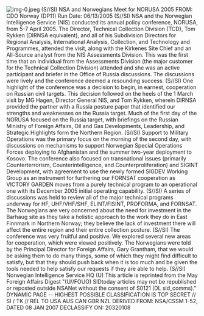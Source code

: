 ![img-0.jpeg](img-0.jpeg)
(S//SI) NSA and Norwegians Meet for NORUSA 2005
FROM:
CDO Norway (DP11)
Run Date: 06/13/2005
(S//SI) NSA and the Norwegian Intelligence Service (NIS) conducted its annual policy conference, NORUSA, from 5-7 April 2005. The Director, Technical Collection Division (TCD), Tom Rykken (DIRNSA equivalent), and all of his Subdivision Directors for Regional Analysis, International Analysis, Collection, and Technology and Programmes, attended the visit, along with the Kirkenes Site Chief and an All-Source analyst from the NIS Assessments Division. This was the first time that an individual from the Assessments Division (the major customer for the Technical Collection Division) attended and she was an active participant and briefer in the Office of Russia discussions. The discussions were lively and the conference deemed a resounding success.
(S//SI) One highlight of the conference was a decision to begin, in earnest, cooperation on Russian civil targets. This decision followed on the heels of the 1 March visit by MG Hagen, Director General NIS, and Tom Rykken, wherein DIRNSA provided the partner with a Russia posture paper that identified our strengths and weaknesses on the Russia target. Much of the first day of the NORUSA focused on the Russia target, with briefings on the Russian Ministry of Foreign Affairs, Oil and Gas Developments, Leadership, and Strategic Highlights form the Northern Region.
(S//SI) Support to Military Operations was the primary focus on the morning of the second day, with discussions on mechanisms to support Norwegian Special Operations Forces deploying to Afghanistan and the summer two-year deployment to Kosovo. The conference also focused on transnational issues (primarily Counterterrorism, Counterintelligence, and Counterproliferation) and SIGINT Development, with agreement to use the newly formed SIGDEV Working Group as an instrument for furthering our FORNSAT cooperation as VICTORY GARDEN moves from a purely technical program to an operational one with its December 2005 initial operating capability.
(S//SI) A series of discussions was held to review all of the major technical programs underway for HF, UHF/VHF/SHF, ELINT/FISINT, PROFORMA, and FORNSAT. The Norwegians are very concerned about the need for investment in the Barhaug site as they take a holistic approach to the work they do in East Finnmark in Northern Norway; they believe the lack of investment there will affect the entire region and their entire collection posture.
(S//SI) The conference was very fruitful and positive. We explored several new areas for cooperation, which were viewed positively. The Norwegians were told by the Principal Director for Foreign Affairs, Gary Grantham, that we would be asking them to do many things, some of which they might find difficult to satisfy, but that they should push back when it is too much and be given the tools needed to help satisfy our requests if they are able to help.
(S//SI) Norwegian Intelligence Service HQ
(U) This article is reprinted from the May Foreign Affairs Digest
"(U//FOUO) SIDtoday articles may not be republished or reposted outside NSANet without the consent of S0121 (DL sid_comms)."
DYNAMIC PAGE -- HIGHEST POSSIBLE CLASSIFICATION IS TOP SECRET // SI / TK // REL TO USA AUS CAN GBR NZL
DERIVED FROM: NSA/CSSM 1-52, DATED 08 JAN 2007 DECLASSIFY ON: 20320108
